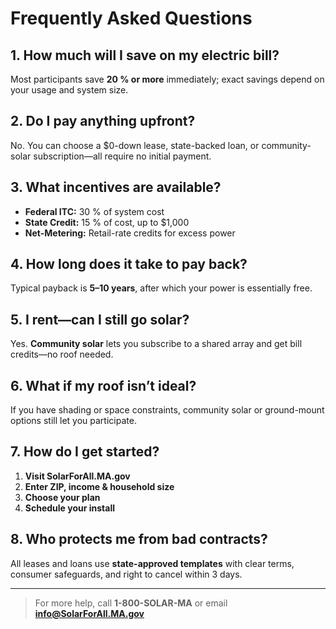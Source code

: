 <!-- FAQ Sheet -->

# Frequently Asked Questions

## 1. How much will I save on my electric bill?

Most participants save **20 % or more** immediately; exact savings depend on your usage and system size.

## 2. Do I pay anything upfront?

No. You can choose a $0-down lease, state-backed loan, or community-solar subscription—all require no initial payment.

## 3. What incentives are available?

- **Federal ITC:** 30 % of system cost
- **State Credit:** 15 % of cost, up to $1,000
- **Net-Metering:** Retail-rate credits for excess power  

## 4. How long does it take to pay back?

Typical payback is **5–10 years**, after which your power is essentially free.

## 5. I rent—can I still go solar?

Yes. **Community solar** lets you subscribe to a shared array and get bill credits—no roof needed.

## 6. What if my roof isn’t ideal?

If you have shading or space constraints, community solar or ground-mount options still let you participate.

## 7. How do I get started?

1. **Visit SolarForAll.MA.gov**
2. **Enter ZIP, income & household size**
3. **Choose your plan**
4. **Schedule your install**

## 8. Who protects me from bad contracts?

All leases and loans use **state-approved templates** with clear terms, consumer safeguards, and right to cancel within 3 days.

---

> For more help, call **1-800-SOLAR-MA** or email **[info@SolarForAll.MA.gov](info@SolarForAll.MA.gov)**

